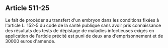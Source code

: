 Article 511-25
----
Le fait de procéder au transfert d'un embryon dans les conditions fixées à
l'article L. 152-5 du code de la santé publique sans avoir pris connaissance des
résultats des tests de dépistage de maladies infectieuses exigés en application
de l'article précité est puni de deux ans d'emprisonnement et de 30000 euros
d'amende.
